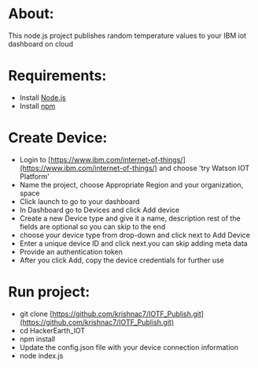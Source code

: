 # About:

This node.js project publishes random temperature values to your IBM iot dashboard on cloud

# Requirements:
* Install [Node.js](https://nodejs.org/en/download/)
* Install [npm](https://www.npmjs.com/get-npm)

# Create Device:

* Login to [https://www.ibm.com/internet-of-things/](https://www.ibm.com/internet-of-things/) and choose 'try Watson IOT Platform'
* Name the project, choose Appropriate Region and your organization, space
* Click launch to go to your dashboard
* In Dashboard go to Devices and click Add device
* Create a new Device type and give it a name, description rest of the fields are optional so you can skip to the end
* choose your device type from drop-down and click next to Add Device
* Enter a unique device ID and click next.you can skip adding meta data
* Provide an authentication token
* After you click Add, copy the device credentials for further use

# Run project:

* git clone [https://github.com/krishnac7/IOTF_Publish.git](https://github.com/krishnac7/IOTF_Publish.git)
* cd HackerEarth_IOT
* npm install
* Update the config.json file with your device connection information
* node index.js
 
